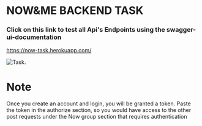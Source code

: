 # NOW&ME BACKEND TASK

### Click on this link to test all Api's Endpoints using the swagger-ui-documentation

https://now-task.herokuapp.com/

<img src="https://res.cloudinary.com/chuksmbanaso/image/upload/v1652397370/media/Screenshot_92_eru67m.png" title="Task" alt="Task">.

# Note 
Once you create an account and login, you will be granted a token. Paste the token in the authorize section, so you would have access to the other post requests under the Now group section that requires authentication
